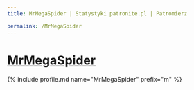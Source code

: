 ```yaml
---
title: MrMegaSpider | Statystyki patronite.pl | Patromierz

permalink: /MrMegaSpider
---
```


# [MrMegaSpider](https://patronite.pl/MrMegaSpider)

{% include profile.md name="MrMegaSpider" prefix="m" %}
